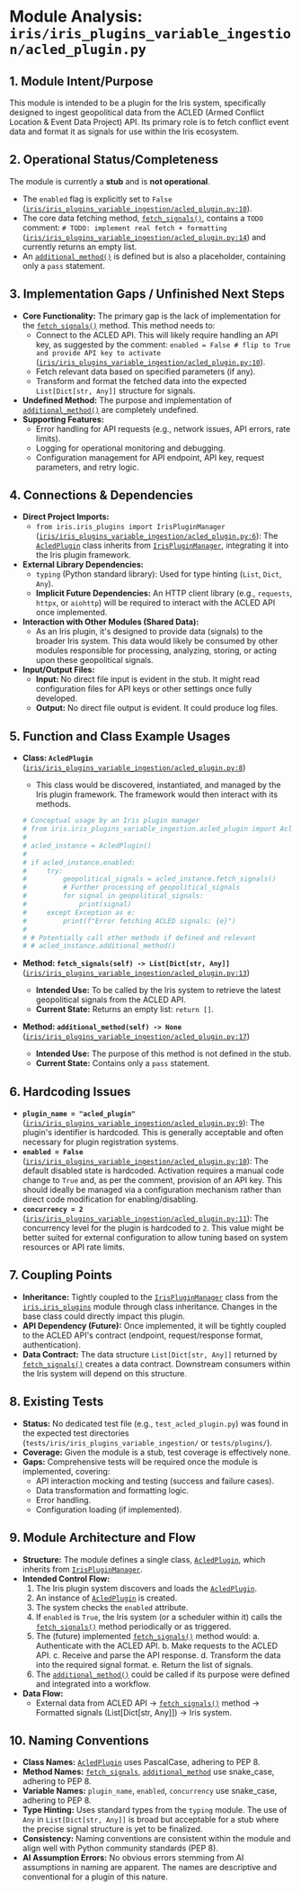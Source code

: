 # Module Analysis: `iris/iris_plugins_variable_ingestion/acled_plugin.py`

## 1. Module Intent/Purpose

This module is intended to be a plugin for the Iris system, specifically designed to ingest geopolitical data from the ACLED (Armed Conflict Location & Event Data Project) API. Its primary role is to fetch conflict event data and format it as signals for use within the Iris ecosystem.

## 2. Operational Status/Completeness

The module is currently a **stub** and is **not operational**.
- The `enabled` flag is explicitly set to `False` ([`iris/iris_plugins_variable_ingestion/acled_plugin.py:10`](iris/iris_plugins_variable_ingestion/acled_plugin.py:10)).
- The core data fetching method, [`fetch_signals()`](iris/iris_plugins_variable_ingestion/acled_plugin.py:13), contains a `TODO` comment: `# TODO: implement real fetch + formatting` ([`iris/iris_plugins_variable_ingestion/acled_plugin.py:14`](iris/iris_plugins_variable_ingestion/acled_plugin.py:14)) and currently returns an empty list.
- An [`additional_method()`](iris/iris_plugins_variable_ingestion/acled_plugin.py:17) is defined but is also a placeholder, containing only a `pass` statement.

## 3. Implementation Gaps / Unfinished Next Steps

- **Core Functionality:** The primary gap is the lack of implementation for the [`fetch_signals()`](iris/iris_plugins_variable_ingestion/acled_plugin.py:13) method. This method needs to:
    - Connect to the ACLED API. This will likely require handling an API key, as suggested by the comment: `enabled = False # flip to True and provide API key to activate` ([`iris/iris_plugins_variable_ingestion/acled_plugin.py:10`](iris/iris_plugins_variable_ingestion/acled_plugin.py:10)).
    - Fetch relevant data based on specified parameters (if any).
    - Transform and format the fetched data into the expected `List[Dict[str, Any]]` structure for signals.
- **Undefined Method:** The purpose and implementation of [`additional_method()`](iris/iris_plugins_variable_ingestion/acled_plugin.py:17) are completely undefined.
- **Supporting Features:**
    - Error handling for API requests (e.g., network issues, API errors, rate limits).
    - Logging for operational monitoring and debugging.
    - Configuration management for API endpoint, API key, request parameters, and retry logic.

## 4. Connections & Dependencies

- **Direct Project Imports:**
    - `from iris.iris_plugins import IrisPluginManager` ([`iris/iris_plugins_variable_ingestion/acled_plugin.py:6`](iris/iris_plugins_variable_ingestion/acled_plugin.py:6)): The [`AcledPlugin`](iris/iris_plugins_variable_ingestion/acled_plugin.py:8) class inherits from [`IrisPluginManager`](iris/iris_plugins.py:0), integrating it into the Iris plugin framework.
- **External Library Dependencies:**
    - `typing` (Python standard library): Used for type hinting (`List`, `Dict`, `Any`).
    - **Implicit Future Dependencies:** An HTTP client library (e.g., `requests`, `httpx`, or `aiohttp`) will be required to interact with the ACLED API once implemented.
- **Interaction with Other Modules (Shared Data):**
    - As an Iris plugin, it's designed to provide data (signals) to the broader Iris system. This data would likely be consumed by other modules responsible for processing, analyzing, storing, or acting upon these geopolitical signals.
- **Input/Output Files:**
    - **Input:** No direct file input is evident in the stub. It might read configuration files for API keys or other settings once fully developed.
    - **Output:** No direct file output is evident. It could produce log files.

## 5. Function and Class Example Usages

- **Class: `AcledPlugin`** ([`iris/iris_plugins_variable_ingestion/acled_plugin.py:8`](iris/iris_plugins_variable_ingestion/acled_plugin.py:8))
    - This class would be discovered, instantiated, and managed by the Iris plugin framework. The framework would then interact with its methods.
    ```python
    # Conceptual usage by an Iris plugin manager
    # from iris.iris_plugins_variable_ingestion.acled_plugin import AcledPlugin
    #
    # acled_instance = AcledPlugin()
    #
    # if acled_instance.enabled:
    #     try:
    #         geopolitical_signals = acled_instance.fetch_signals()
    #         # Further processing of geopolitical_signals
    #         for signal in geopolitical_signals:
    #             print(signal)
    #     except Exception as e:
    #         print(f"Error fetching ACLED signals: {e}")
    #
    # # Potentially call other methods if defined and relevant
    # # acled_instance.additional_method()
    ```

- **Method: `fetch_signals(self) -> List[Dict[str, Any]]`** ([`iris/iris_plugins_variable_ingestion/acled_plugin.py:13`](iris/iris_plugins_variable_ingestion/acled_plugin.py:13))
    - **Intended Use:** To be called by the Iris system to retrieve the latest geopolitical signals from the ACLED API.
    - **Current State:** Returns an empty list: `return []`.

- **Method: `additional_method(self) -> None`** ([`iris/iris_plugins_variable_ingestion/acled_plugin.py:17`](iris/iris_plugins_variable_ingestion/acled_plugin.py:17))
    - **Intended Use:** The purpose of this method is not defined in the stub.
    - **Current State:** Contains only a `pass` statement.

## 6. Hardcoding Issues

- **`plugin_name = "acled_plugin"`** ([`iris/iris_plugins_variable_ingestion/acled_plugin.py:9`](iris/iris_plugins_variable_ingestion/acled_plugin.py:9)): The plugin's identifier is hardcoded. This is generally acceptable and often necessary for plugin registration systems.
- **`enabled = False`** ([`iris/iris_plugins_variable_ingestion/acled_plugin.py:10`](iris/iris_plugins_variable_ingestion/acled_plugin.py:10)): The default disabled state is hardcoded. Activation requires a manual code change to `True` and, as per the comment, provision of an API key. This should ideally be managed via a configuration mechanism rather than direct code modification for enabling/disabling.
- **`concurrency = 2`** ([`iris/iris_plugins_variable_ingestion/acled_plugin.py:11`](iris/iris_plugins_variable_ingestion/acled_plugin.py:11)): The concurrency level for the plugin is hardcoded to `2`. This value might be better suited for external configuration to allow tuning based on system resources or API rate limits.

## 7. Coupling Points

- **Inheritance:** Tightly coupled to the [`IrisPluginManager`](iris/iris_plugins.py:0) class from the [`iris.iris_plugins`](iris/iris_plugins.py) module through class inheritance. Changes in the base class could directly impact this plugin.
- **API Dependency (Future):** Once implemented, it will be tightly coupled to the ACLED API's contract (endpoint, request/response format, authentication).
- **Data Contract:** The data structure `List[Dict[str, Any]]` returned by [`fetch_signals()`](iris/iris_plugins_variable_ingestion/acled_plugin.py:13) creates a data contract. Downstream consumers within the Iris system will depend on this structure.

## 8. Existing Tests

- **Status:** No dedicated test file (e.g., `test_acled_plugin.py`) was found in the expected test directories (`tests/iris/iris_plugins_variable_ingestion/` or `tests/plugins/`).
- **Coverage:** Given the module is a stub, test coverage is effectively none.
- **Gaps:** Comprehensive tests will be required once the module is implemented, covering:
    - API interaction mocking and testing (success and failure cases).
    - Data transformation and formatting logic.
    - Error handling.
    - Configuration loading (if implemented).

## 9. Module Architecture and Flow

- **Structure:** The module defines a single class, [`AcledPlugin`](iris/iris_plugins_variable_ingestion/acled_plugin.py:8), which inherits from [`IrisPluginManager`](iris/iris_plugins.py:0).
- **Intended Control Flow:**
    1. The Iris plugin system discovers and loads the [`AcledPlugin`](iris/iris_plugins_variable_ingestion/acled_plugin.py:8).
    2. An instance of [`AcledPlugin`](iris/iris_plugins_variable_ingestion/acled_plugin.py:8) is created.
    3. The system checks the `enabled` attribute.
    4. If `enabled` is `True`, the Iris system (or a scheduler within it) calls the [`fetch_signals()`](iris/iris_plugins_variable_ingestion/acled_plugin.py:13) method periodically or as triggered.
    5. The (future) implemented [`fetch_signals()`](iris/iris_plugins_variable_ingestion/acled_plugin.py:13) method would:
        a.  Authenticate with the ACLED API.
        b.  Make requests to the ACLED API.
        c.  Receive and parse the API response.
        d.  Transform the data into the required signal format.
        e.  Return the list of signals.
    6. The [`additional_method()`](iris/iris_plugins_variable_ingestion/acled_plugin.py:17) could be called if its purpose were defined and integrated into a workflow.
- **Data Flow:**
    - External data from ACLED API -> [`fetch_signals()`](iris/iris_plugins_variable_ingestion/acled_plugin.py:13) method -> Formatted signals (List[Dict[str, Any]]) -> Iris system.

## 10. Naming Conventions

- **Class Names:** [`AcledPlugin`](iris/iris_plugins_variable_ingestion/acled_plugin.py:8) uses PascalCase, adhering to PEP 8.
- **Method Names:** [`fetch_signals`](iris/iris_plugins_variable_ingestion/acled_plugin.py:13), [`additional_method`](iris/iris_plugins_variable_ingestion/acled_plugin.py:17) use snake_case, adhering to PEP 8.
- **Variable Names:** `plugin_name`, `enabled`, `concurrency` use snake_case, adhering to PEP 8.
- **Type Hinting:** Uses standard types from the `typing` module. The use of `Any` in `List[Dict[str, Any]]` is broad but acceptable for a stub where the precise signal structure is yet to be finalized.
- **Consistency:** Naming conventions are consistent within the module and align well with Python community standards (PEP 8).
- **AI Assumption Errors:** No obvious errors stemming from AI assumptions in naming are apparent. The names are descriptive and conventional for a plugin of this nature.